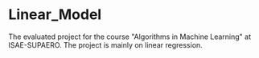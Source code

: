 # Linear_Model
The evaluated project for the course "Algorithms in Machine Learning" at ISAE-SUPAERO. The project is mainly on linear regression.
